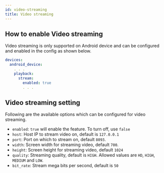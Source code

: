 ```yaml
---
id: video-streaming
title: Video streaming
---
```


## How to enable Video streaming

Video streaming is only supported on Android device and can be configured and enabled in the config as shown below.

```yaml
devices:
  android_device:
    . . .
    playback:
      stream:
        enabled: true
        . . .
```

## Video streaming setting

Following are the available options which can be configured for video streaming.

- `enabled`: `true` will enable the feature. To turn off, use `false`
- `host`: Host IP to stream video on, default is `127.0.0.1`
- `port`: Port on which to stream on, default `8093`.
- `width`: Screen width for streaming video, default `700`.
- `height`: Screen height for streaming video, default `1024`
- `quality`: Streaming quality, default is `HIGH`. Allowed values are `HD`, `HIGH`, `MEDIUM` and `LOW`.
- `bit_rate`: Stream mega bits per second, default is `50`
